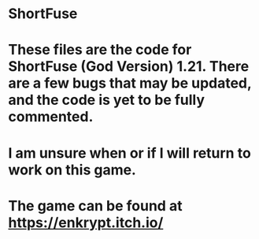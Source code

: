 # ShortFuse

# These files are the code for ShortFuse (God Version) 1.21. There are a few bugs that may be updated, and the code is yet to be fully commented.
# I am unsure when or if I will return to work on this game.
# The game can be found at https://enkrypt.itch.io/
